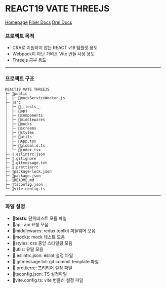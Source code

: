 # REACT19 VATE THREEJS

[Homepage](http://macho-files.o-r.kr)
[Fiber Docs](https://r3f.docs.pmnd.rs/getting-started/introduction)
[Drei Docs](https://drei.docs.pmnd.rs/getting-started/introduction)

### 프로젝트 목적

- CRA로 지원하지 않는 REACT v19 템플릿 용도
- Webpack이 아닌 가벼운 Vite 번들 사용 용도
- Threejs 공부 용도

---

### 프로젝트 구조

```
REACT19 VATE THREEJS
├─ 📁public
│  ├─ 📄mockServiceWorker.js
├─ 📁src
│  ├─ 📁__tests__
│  ├─ 📁api
│  ├─ 📁components
│  ├─ 📁middlewares
│  ├─ 📁mocks
│  ├─ 📁screens
│  ├─ 📁styles
│  ├─ 📁utils
│  ├─ 📄App.tsx
│  ├─ 📄global.d.ts
│  └─ 📄index.tsx
├─ 📄.eslintrc.json
├─ 📄.gitignore
├─ 📄.gitmessage.txt
├─ 📄.prettierrc
├─ 📄package-lock.json
├─ 📄package.json
├─ 📄README.md
├─ 📄tsconfig.json
└─ 📄vite.config.ts
```

---

### 파일 설명

- 📁**tests**: 단위테스트 모듈 파일
- 📁api: api 요청 모음
- 📁middlewares: redux toolkit 미들웨어 모음
- 📁mocks: mock 테스트 모음
- 📁styles: css 중앙 스타일링 모음
- 📁utils: 유틸 모음
- 📄.eslintrc.json: eslint 설정 파일
- 📄.gitmessage.txt: git commit template 파일
- 📄.prettierrc: 프리티어 설정 파일
- 📄tsconfig.json: TS 설정파일
- 📄vite.config.ts: vite 번들러 설정 파일
